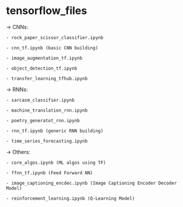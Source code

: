 # tensorflow_files

-> CNNs: 

	- rock_paper_scissor_classifier.ipynb

	- cnn_tf.ipynb (basic CNN building)

	- image_augmentation_tf.ipynb

	- object_detection_tf.ipynb

	- transfer_learning_tfhub.ipynb


-> RNNs: 

	- sarcasm_classifier.ipynb

	- machine_translation_rnn.ipynb

	- poetry_generatot_rnn.ipynb

	- rnn_tf.ipynb (generic RNN building)

	- time_series_forecasting.ipynb


-> Others: 

	- core_algos.ipynb (ML algos using TF)

	- ffnn_tf.ipynb (Feed Forward NN)

	- image_captioning_encdec.ipynb (Image Captioning Encoder Decoder Model)

	- reinforcement_learning.ipynb (Q-Learning Model)
